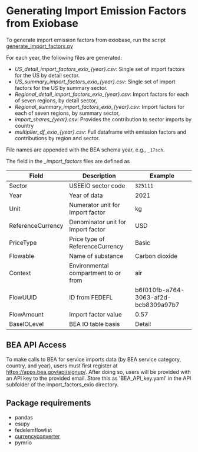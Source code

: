 # Generating Import Emission Factors from Exiobase
To generate import emission factors from exiobase, run the script [generate_import_factors.py](generate_import_factors.py) 

For each year, the following files are generated:

- *US_detail_import_factors_exio_{year}.csv*: Single set of import factors for the US by detail sector.
- *US_summary_import_factors_exio_{year}.csv*: Single set of import factors for the US by summary sector.
- *Regional_detail_import_factors_exio_{year}.csv*: Import factors for each of seven regions, by detail sector, 
- *Regional_summary_import_factors_exio_{year}.csv*: Import factors for each of seven regions, by summary sector, 
- *import_shares_{year}.csv*: Provides the contribution to sector imports by country
- *multiplier_df_exio_{year}.csv*: Full dataframe with emission factors and contributions by region and sector.

File names are appended with the BEA schema year, e.g., `_17sch`.

The field in the *_import_factors* files are defined as

| Field | Description | Example
| --- | --- | ---
| Sector | USEEIO sector code | `325111`
| Year | Year of data | 2021
| Unit | Numerator unit for Import factor | kg
| ReferenceCurrency | Denominator unit for Import factor | USD
| PriceType | Price type of ReferenceCurrency | Basic
| Flowable | Name of substance | Carbon dioxide
| Context | Environmental compartment to or from | air
| FlowUUID | ID from FEDEFL | b6f010fb-a764-3063-af2d-bcb8309a97b7
| FlowAmount | Import factor value | 0.57
| BaseIOLevel | BEA IO table basis | Detail

## BEA API Access
To make calls to BEA for service imports data (by BEA service category, country, and year), users must first register at https://apps.bea.gov/api/signup/.
After doing so, users will be provided with an API key to the provided email.
Store this as 'BEA_API_key.yaml' in the API subfolder of the import_factors_exio directory.

## Package requirements
- pandas
- esupy
- fedelemflowlist
- [currencyconverter](https://pypi.org/project/CurrencyConverter/)
- pymrio
